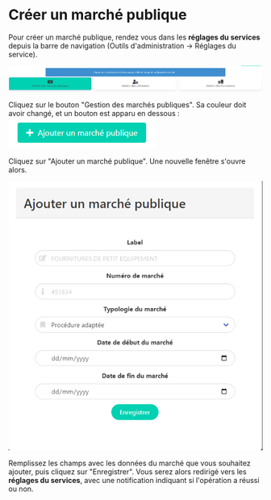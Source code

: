 # Créer un marché publique

Pour créer un marché publique, rendez vous dans les **réglages du services** depuis la barre de navigation (Outils d'administration -> Réglages du service).

![Cliquez sur le bouton à gauche "Gestion des marchés publiques"](<../../.gitbook/assets/image (5) (1) (1).png>)

Cliquez sur le bouton "Gestion des marchés publiques". Sa couleur doit avoir changé, et un bouton est apparu en dessous : <img src="../../.gitbook/assets/image (10) (1).png" alt="" data-size="original">

Cliquez sur "Ajouter un marché publique". Une nouvelle fenêtre s'ouvre alors.

![Fenêtre d'ajout d'un marché](<../../.gitbook/assets/image (4) (1) (1).png>)

Remplissez les champs avec les données du marché que vous souhaitez ajouter, puis cliquez sur "Enregistrer". Vous serez alors redirigé vers les **réglages du services**, avec une notification indiquant si l'opération a réussi ou non.&#x20;
